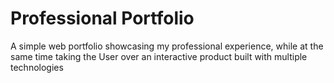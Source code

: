 # Professional Portfolio
A simple web portfolio showcasing my professional experience, while at the same time taking the User over an interactive product built with multiple technologies
